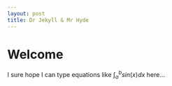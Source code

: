 ```yaml
---
layout: post
title: Dr Jekyll & Mr Hyde
---
```


# Welcome

I sure hope I can type equations like $\int_a^b sin(x) dx$ here...

